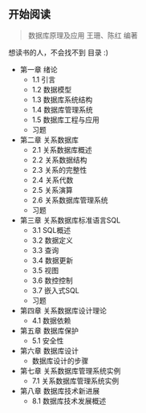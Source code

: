 ## 开始阅读

> 数据库原理及应用 王珊、陈红 编著

想读书的人，不会找不到 目录 :)

- 第一章 绪论
    - 1.1 引言
    - 1.2 数据模型
    - 1.3 数据库系统结构
    - 1.4 数据库管理系统
    - 1.5 数据库工程与应用
    - 习题
- 第二章 关系数据库
    - 2.1 关系数据库概述
    - 2.2 关系数据结构
    - 2.3 关系的完整性
    - 2.4 关系代数
    - 2.5 关系演算
    - 2.6 关系数据库管理系统
    - 习题
- 第三章 关系数据库标准语言SQL
    - 3.1 SQL概述
    - 3.2 数据定义
    - 3.3 查询
    - 3.4 数据更新
    - 3.5 视图
    - 3.6 数控控制
    - 3.7 嵌入式SQL
    - 习题
- 第四章 关系数据库设计理论
    - 4.1 数据依赖
- 第五章 数据库保护
    - 5.1 安全性
- 第六章 数据库设计
    - 数据库设计的步骤
- 第七章 关系数据库管理系统实例
    - 7.1 关系数据库管理系统实例
- 第八章 数据库技术新进展   
    - 8.1 数据库技术发展概述